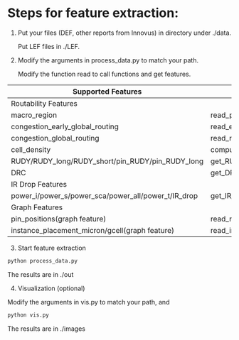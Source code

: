 # Steps for feature extraction:

1. Put your files (DEF, other reports from Innovus) in directory under ./data. 

   Put LEF files in ./LEF.

2. Modify the arguments in process_data.py to match your path.

   Modify the function read to call functions and get features.


<table class="tg">
<thead>
  <tr>
    <th class="tg-0pky">Supported Features</th>
    <th class="tg-0pky">Function</th>
  </tr>
</thead>
<tbody>
  <tr>
    <td class="tg-c3ow" colspan="2">Routability Features</td>
  </tr>
  <tr>
    <td class="tg-0pky">macro_region</td>
    <td class="tg-0pky">read_place_def</td>
  </tr>
  <tr>
    <td class="tg-0pky">congestion_early_global_routing</td>
    <td class="tg-0pky">read_eGR_congestion</td>
  </tr>
  <tr>
    <td class="tg-0pky">congestion_global_routing</td>
    <td class="tg-0pky">read_route_congestion</td>
  </tr>
  <tr>
    <td class="tg-0pky">cell_density</td>
    <td class="tg-0pky">compute_cell_density</td>
  </tr>
  <tr>
    <td class="tg-0pky">RUDY/RUDY_long/RUDY_short/pin_RUDY/pin_RUDY_long</td>
    <td class="tg-0pky">get_RUDY</td>
  </tr>
  <tr>
    <td class="tg-0pky">DRC</td>
    <td class="tg-0pky">get_DRC</td>
  </tr>
  <tr>
    <td class="tg-c3ow" colspan="2">IR Drop Features</td>
  </tr>
  <tr>
    <td class="tg-0pky">power_i/power_s/power_sca/power_all/power_t/IR_drop</td>
    <td class="tg-0pky">get_IR_features</td>
  </tr>
  <tr>
    <td class="tg-c3ow" colspan="2">Graph Features</td>
  </tr>
  <tr>
    <td class="tg-0pky">pin_positions(graph feature)</td>
    <td class="tg-0pky">read_route_pin_position</td>
  </tr>
  <tr>
    <td class="tg-0pky">instance_placement_micron/gcell(graph feature)</td>
    <td class="tg-0pky">read_instance_placement</td>
  </tr>
</tbody>
</table>

3. Start feature extraction

```python
python process_data.py
```

The results are in ./out

4. Visualization (optional)

Modify the arguments in vis.py to match your path, and

```python
python vis.py
```

The results are in ./images
